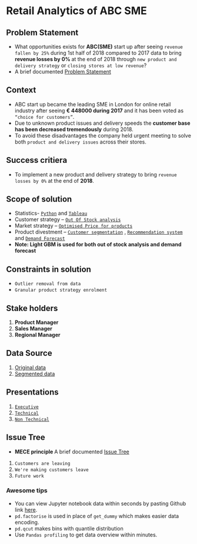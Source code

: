# Retail Analytics of ABC SME

## Problem Statement 
- What opportunities exists for <b>ABC(SME)</b> start up after seeing `revenue fallen by 25%` during 1st half of 2018 compared to 2017 data to bring <b>revenue losses by 0% </b> at the end of 2018 through `new product and delivery strategy` or `closing stores at low revenue`? 
- A brief documented [Problem Statement](https://github.com/monisha-anila/Springboard-India/blob/master/Capstone%202/Capstone%202%20PS%5BMonisha%20Anila%5D.pdf)

## Context
- ABC start up became the leading SME in London for online retail industry after seeing  <b>€ 448000 during 2017</b> and it has been voted as `“choice for customers”`.
- Due to unknown product issues and delivery speeds the <b>customer base has been decreased tremendously</b> during 2018.
- To avoid these disadvantages the company held urgent meeting to solve both `product and delivery issues` across their stores. 

## Success critiera 
- To implement a new product and delivery strategy to bring `revenue losses by 0%` at the end of <b>2018</b>. 

## Scope of solution 
- Statistics- [`Python`](https://github.com/monisha-anila/Springboard-India/blob/master/Capstone%202/Statistics.ipynb) and [`Tableau`](https://public.tableau.com/profile/monisha.anila#!/vizhome/RetailAnalytics_15972219055200/Final)
- Customer strategy – [`Out Of Stock analysis`](https://github.com/monisha-anila/Springboard-India/blob/master/Capstone%202/Demand%20Forecast.ipynb)
- Market strategy – [`Optimised Price for products`](https://github.com/monisha-anila/Springboard-India/blob/master/Capstone%202/Optimised%20Price.ipynb)
- Product divestment – [`Customer segmentation`](https://github.com/monisha-anila/Springboard-India/blob/master/Capstone%202/Customer%20Segmentation.ipynb) , [`Recommendation system`](https://github.com/monisha-anila/Springboard-India/blob/master/Capstone%202/Market%20Basket%20Analysis.ipynb) and [`Demand Forecast`](https://github.com/monisha-anila/Springboard-India/blob/master/Capstone%202/Demand%20Forecast.ipynb)
- <b> Note: Light GBM is used for both out of stock analysis and demand forecast </b>

## Constraints in solution 
- `Outlier removal from data` 
- `Granular product strategy enrolment`

## Stake holders
1. <b>Product Manager </b>
2. <b>Sales Manager </b>
3. <b>Regional Manager </b>

## Data Source 
1. [Original data](https://github.com/monisha-anila/Springboard-India/blob/master/Capstone%202/Data.csv)
2. [Segmented data](https://github.com/monisha-anila/Springboard-India/blob/master/Capstone%202/Segmentdata.csv)

## Presentations
1. [`Executive`](https://github.com/monisha-anila/Springboard-India/blob/master/Capstone%202/Capstone%202%20Executive%20%5BMonisha%20Anila%5D.pdf)
2. [`Technical`](https://github.com/monisha-anila/Springboard-India/blob/master/Capstone%202/Capstone%202%20Technical%20%5BMonisha%20Anila%5D.pdf)
3. [`Non Technical`](https://github.com/monisha-anila/Springboard-India/blob/master/Capstone%202/Capstone%202%20Non%20Technical%20%5BMonisha%20Anila%5D.pdf)

## Issue Tree 
- <b>MECE principle </b> A brief documented [Issue Tree](https://github.com/monisha-anila/Springboard-India/blob/master/Capstone%202/Capstone%202%20IT%5BMonisha%20Anila%5D.pdf)
1. `Customers are leaving`
2. `We're making customers leave`
3. `Future work`

### Awesome tips
- You can view Jupyter notebook data within seconds by pasting Github link [here](https://nbviewer.jupyter.org/). 
- `pd.factorise` is used in place of `get_dummy` which makes easier data encoding.
- `pd.qcut` makes bins with quantile distribution
- Use `Pandas profiling` to get data overview within minutes.
